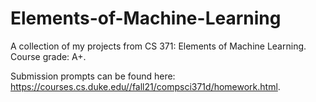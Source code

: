 # Elements-of-Machine-Learning
A collection of my projects from CS 371: Elements of Machine Learning. Course grade: A+.

Submission prompts can be found here: https://courses.cs.duke.edu//fall21/compsci371d/homework.html.
